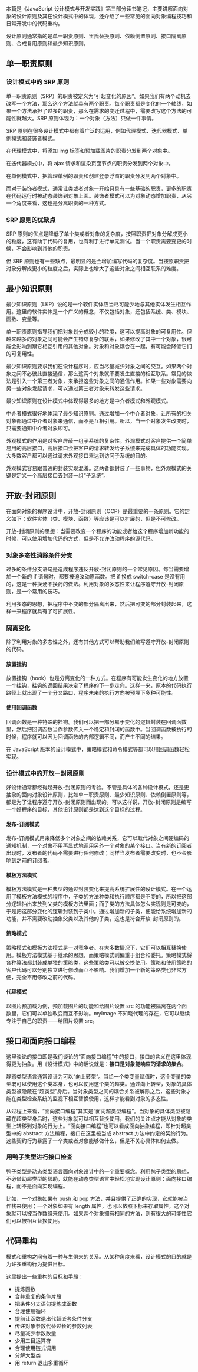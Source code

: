 [pixiv: 62506385]: # 'https://chanshiyu.com/poi/2019/7.jpg'

本篇是《JavaScript 设计模式与开发实践》第三部分读书笔记，主要讲解面向对象的设计原则及其在设计模式中的体现，还介绍了一些常见的面向对象编程技巧和日常开发中的代码重构。

设计原则通常指的是单一职责原则、里氏替换原则、依赖倒置原则、接口隔离原则、合成复用原则和最少知识原则。

## 单一职责原则

### 设计模式中的 SRP 原则

单一职责原则（SRP）的职责被定义为“引起变化的原因”。如果我们有两个动机去改写一个方法，那么这个方法就具有两个职责。每个职责都是变化的一个轴线，如果一个方法承担了过多的职责，那么在需求的变迁过程中，需要改写这个方法的可能性就越大。SRP 原则体现为：一个对象（方法）只做一件事情。

SRP 原则在很多设计模式中都有着广泛的运用，例如代理模式、迭代器模式、单例模式和装饰者模式。

在代理模式中，将添加 img 标签和预加载图片的职责分发到两个对象中。

在迭代器模式中，将 ajax 请求和渲染页面节点的职责分发到两个对象中。

在单例模式中，把管理单例的职责和创建登录浮窗的职责分发到两个对象中。

而对于装饰者模式，通常让类或者对象一开始只具有一些基础的职责，更多的职责在代码运行时被动态装饰到对象上面。装饰者模式可以为对象动态增加职责，从另一个角度来看，这也是分离职责的一种方式。

### SRP 原则的优缺点

SRP 原则的优点是降低了单个类或者对象的复杂度，按照职责把对象分解成更小的粒度，这有助于代码的复用，也有利于进行单元测试。当一个职责需要变更的时候，不会影响到其他的职责。

但 SRP 原则也有一些缺点，最明显的是会增加编写代码的复杂度。当按照职责把对象分解成更小的粒度之后，实际上也增大了这些对象之间相互联系的难度。

## 最小知识原则

最少知识原则（LKP）说的是一个软件实体应当尽可能少地与其他实体发生相互作用。这里的软件实体是一个广义的概念，不仅包括对象，还包括系统、类、模块、函数、变量等。

单一职责原则指导我们把对象划分成较小的粒度，这可以提高对象的可复用性。但越来越多的对象之间可能会产生错综复杂的联系，如果修改了其中一个对象，很可能会影响到跟它相互引用的其他对象。对象和对象耦合在一起，有可能会降低它们的可复用性。

最少知识原则要求我们在设计程序时，应当尽量减少对象之间的交互。如果两个对象之间不必彼此直接通信，那么这两个对象就不要发生直接的相互联系。常见的做法是引入一个第三者对象，来承担这些对象之间的通信作用。如果一些对象需要向另一些对象发起请求，可以通过第三者对象来转发这些请求。

最少知识原则在设计模式中体现得最多的地方是中介者模式和外观模式。

中介者模式很好地体现了最少知识原则。通过增加一个中介者对象，让所有的相关对象都通过中介者对象来通信，而不是互相引用。所以，当一个对象发生改变时，只需要通知中介者对象即可。

外观模式的作用是对客户屏蔽一组子系统的复杂性。外观模式对客户提供一个简单易用的高层接口，高层接口会把客户的请求转发给子系统来完成具体的功能实现。大多数客户都可以通过请求外观接口来达到访问子系统的目的。

外观模式容易跟普通的封装实现混淆。这两者都封装了一些事物，但外观模式的关键是定义一个高层接口去封装一组“子系统”。

## 开放-封闭原则

在面向对象的程序设计中，开放-封闭原则（OCP）是最重要的一条原则。它的定义如下：软件实体（类、模块、函数）等应该是可以扩展的，但是不可修改。

开放-封闭原则的思想：当需要改变一个程序的功能或者给这个程序增加新功能的时候，可以使用增加代码的方式，但是不允许改动程序的源代码。

### 对象多态性消除条件分支

过多的条件分支语句是造成程序违反开放-封闭原则的一个常见原因。每当需要增加一个新的 if 语句时，都要被迫改动原函数。把 if 换成 switch-case 是没有用的，这是一种换汤不换药的做法。利用对象的多态性来让程序遵守开放-封闭原则，是一个常用的技巧。

利用多态的思想，把程序中不变的部分隔离出来，然后把可变的部分封装起来，这样一来程序就具有了可扩展性。

### 隔离变化

除了利用对象的多态性之外，还有其他方式可以帮助我们编写遵守开放-封闭原则的代码。

#### 放置挂钩

放置挂钩（hook）也是分离变化的一种方式。在程序有可能发生变化的地方放置一个挂钩，挂钩的返回结果决定了程序的下一步走向。这样一来，原本的代码执行路径上就出现了一个分叉路口，程序未来的执行方向被预埋下多种可能性。

#### 使用回调函数

回调函数是一种特殊的挂钩。我们可以把一部分易于变化的逻辑封装在回调函数里，然后把回调函数当作参数传入一个稳定和封闭的函数中。当回调函数被执行的时候，程序就可以因为回调函数的内部逻辑不同，而产生不同的结果。

在 JavaScript 版本的设计模式中，策略模式和命令模式等都可以用回调函数轻松实现。

### 设计模式中的开放－封闭原则

好设计通常都经得起开放-封闭原则的考验。不管是具体的各种设计模式，还是更抽象的面向对象设计原则，比如单一职责原则、最少知识原则、依赖倒置原则等，都是为了让程序遵守开放-封闭原则而出现的。可以这样说，开放-封闭原则是编写一个好程序的目标，其他设计原则都是达到这个目标的过程。

#### 发布-订阅模式

发布-订阅模式用来降低多个对象之间的依赖关系，它可以取代对象之间硬编码的通知机制，一个对象不用再显式地调用另外一个对象的某个接口。当有新的订阅者出现时，发布者的代码不需要进行任何修改；同样当发布者需要改变时，也不会影响到之前的订阅者。

#### 模板方法模式

模板方法模式是一种典型的通过封装变化来提高系统扩展性的设计模式。在一个运用了模板方法模式的程序中，子类的方法种类和执行顺序都是不变的，所以把这部分逻辑抽出来放到父类的模板方法里面；而子类的方法具体怎么实现则是可变的，于是把这部分变化的逻辑封装到子类中。通过增加新的子类，便能给系统增加新的功能，并不需要改动抽象父类以及其他的子类，这也是符合开放-封闭原则的。

#### 策略模式

策略模式和模板方法模式是一对竞争者。在大多数情况下，它们可以相互替换使用。模板方法模式基于继承的思想，而策略模式则偏重于组合和委托。策略模式将各种算法都封装成单独的策略类，这些策略类可以被交换使用。策略和使用策略的客户代码可以分别独立进行修改而互不影响。我们增加一个新的策略类也非常方便，完全不用修改之前的代码。

#### 代理模式

以图片预加载为例，预加载图片的功能和给图片设置 src 的功能被隔离在两个函数里，它们可以单独改变而互不影响。myImage 不知晓代理的存在，它可以继续专注于自己的职责——给图片设置 src。

## 接口和面向接口编程

这里谈论的接口即是我们谈论的“面向接口编程”中的接口，接口的含义在这里体现得更为抽象。用《设计模式》中的话说就是：**接口是对象能响应的请求的集合**。

静态类型语言通常设计为可以“向上转型”。当给一个类变量赋值时，这个变量的类型既可以使用这个类本身，也可以使用这个类的超类。通过向上转型，对象的具体类型被隐藏在“超类型”身后。当对象类型之间的耦合关系被解除之后，这些对象才能在类型检查系统的监视下相互替换使用，这样才能看到对象的多态性。

从过程上来看，“面向接口编程”其实是“面向超类型编程”。当对象的具体类型被隐藏在超类型身后时，这些对象就可以相互替换使用，我们的关注点才能从对象的类型上转移到对象的行为上。“面向接口编程”也可以看成面向抽象编程，即针对超类型中的 abstract 方法编程，接口在这里被当成 abstract 方法中约定的契约行为。这些契约行为暴露了一个类或者对象能够做什么，但是不关心具体如何去做。

### 用鸭子类型进行接口检查

鸭子类型是动态类型语言面向对象设计中的一个重要概念。利用鸭子类型的思想，不必借助超类型的帮助，就能在动态类型语言中轻松地实现设计原则：面向接口编程，而不是面向实现编程。

比如，一个对象如果有 push 和 pop 方法，并且提供了正确的实现，它就能被当作栈来使用；一个对象如果有 length 属性，也可以依照下标来存取属性，这个对象就可以被当作数组来使用。如果两个对象拥有相同的方法，则有很大的可能性它们可以被相互替换使用。

## 代码重构

模式和重构之间有着一种与生俱来的关系。从某种角度来看，设计模式的目的就是为许多重构行为提供目标。

这里提出一些重构的目标和手段：

- 提炼函数
- 合并重复的条件片段
- 把条件分支语句提炼成函数
- 合理使用循环
- 提前让函数退出代替嵌套条件分支
- 传递对象参数代替过长的参数列表
- 尽量减少参数数量
- 少用三目运算符
- 合理使用链式调用
- 分解大型类
- 用 return 退出多重循环
